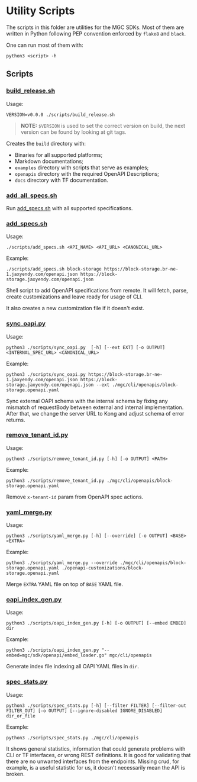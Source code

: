 # Utility Scripts

The scripts in this folder are utilities for the MGC SDKs. Most of them are written in
Python following PEP convention enforced by `flake8` and `black`.

One can run most of them with:

```shell
python3 <script> -h
```

## Scripts

### [build_release.sh](./build_release.sh)

Usage:

```shell
VERSION=v0.0.0 ./scripts/build_release.sh
```
> **NOTE:**
>`$VERSION` is used to set the correct version on build, the next version can be found by looking at git tags.

Creates the `build` directory with:

- Binaries for all supported platforms;
- Markdown documentations;
- `examples` directory with scripts that serve as examples;
- `openapis` directory with the required OpenAPI Descriptions;
- `docs` directory with TF documentation.

### [add_all_specs.sh](./add_all_specs.sh)

Run [add_specs.sh](./add_specs.sh) with all supported specifications.

### [add_specs.sh](./add_specs.sh)

Usage:

```shell
./scripts/add_specs.sh <API_NAME> <API_URL> <CANONICAL_URL>
```

Example:

```shell
./scripts/add_specs.sh block-storage https://block-storage.br-ne-1.jaxyendy.com/openapi.json https://block-storage.jaxyendy.com/openapi.json
```

Shell script to add OpenAPI specifications from remote. It will fetch, parse, create
customizations and leave ready for usage of CLI.

It also creates a new customization file if it doesn't exist.


### [sync_oapi.py](./sync_oapi.py)

Usage:

```shell
python3 ./scripts/sync_oapi.py  [-h] [--ext EXT] [-o OUTPUT] <INTERNAL_SPEC_URL> <CANONICAL_URL>
```
Example:

```shell
python3 ./scripts/sync_oapi.py https://block-storage.br-ne-1.jaxyendy.com/openapi.json https://block-storage.jaxyendy.com/openapi.json --ext ./mgc/cli/openapis/block-storage.openapi.yaml
```

Sync external OAPI schema with the internal schema by fixing any mismatch of requestBody between external and internal implementation. After that, we change the server URL to Kong and adjust schema of error returns.

### [remove_tenant_id.py](./remove_tenant_id.py)

Usage:

```shell
python3 ./scripts/remove_tenant_id.py [-h] [-o OUTPUT] <PATH>
```

Example:

```shell
python3 ./scripts/remove_tenant_id.py ./mgc/cli/openapis/block-storage.openapi.yaml
```

Remove `x-tenant-id` param from OpenAPI spec actions.

### [yaml_merge.py](./yaml_merge.py)

Usage:

```shell
python3 ./scripts/yaml_merge.py [-h] [--override] [-o OUTPUT] <BASE> <EXTRA>
```

Example:

```shell
python3 ./scripts/yaml_merge.py --override ./mgc/cli/openapis/block-storage.openapi.yaml ./openapi-customizations/block-storage.openapi.yaml
```

Merge `EXTRA` YAML file on top of `BASE` YAML file.

### [oapi_index_gen.py](./oapi_index_gen.py)

Usage:

```shell
python3 ./scripts/oapi_index_gen.py [-h] [-o OUTPUT] [--embed EMBED] dir
```

Example:

```shell
python3 ./scripts/oapi_index_gen.py "--embed=mgc/sdk/openapi/embed_loader.go" mgc/cli/openapis
```

Generate index file indexing all OAPI YAML files in `dir`.

### [spec_stats.py](./spec_stats.py)

Usage:

```shell
python3 ./scripts/spec_stats.py [-h] [--filter FILTER] [--filter-out FILTER_OUT] [-o OUTPUT] [--ignore-disabled IGNORE_DISABLED] dir_or_file
```

Example:

```shell
python3 ./scripts/spec_stats.py ./mgc/cli/openapis
```

It shows general statistics, information that could generate problems with CLI or TF interfaces, or wrong REST definitions. It is good for validating that there are no unwanted interfaces from the endpoints. Missing crud, for example, is a useful statistic for us, it doesn't necessarily mean the API is broken.
